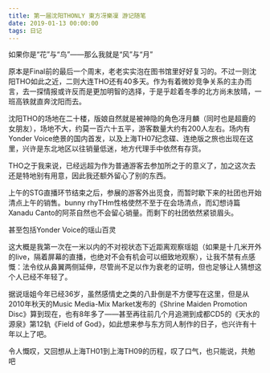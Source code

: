 ```yaml
---
title: 第一届沈阳THONLY 東方冴樂凜 游记随笔
date: 2019-01-13 00:00:00
tags: 日记
---
```

如果你是“花”与“鸟”——那么我就是“风”与“月”
<!-- more -->
原本是Final前的最后一个周末，老老实实泡在图书馆里好好复习的。不过一则沈阳THO如此之近，二则大连THO还有40多天。作为有着微妙竞争关系的主办而言，去一探情报或许反而是更加明智的选择，于是乎趁着冬季的北方尚未放晴，一班高铁就直奔沈阳而去。

沈阳THO的场地在二十楼，版娘自然就是被神隐的角色冴月麟（同时也是超鹿的女朋友），场地不大，约莫一百六十五平，游客数量大约有200人左右。场内有Yonder Voice绝景的国内首发，以及上海TH07纪念碟、连绝版之旅也出现在这里，兴许是东北地区以往销量低迷，地方代理手中依然有存货。

THO之于我来说，已经远超为作为普通游客去参加所之于的意义了，加之这次去还是特地别有用意，因此我还额外留心了别的东西。

上午的STG直播环节结束之后，参展的游客外出觅食，而暂时歇下来的社团也开始清点上午的销售。bunny rhyTHm性格使然不至于在会场清点，而幻想诗篇Xanadu Canto的阿茶自然也不会留心销量。而剩下的社团依然紧锁眉头。

甚至包括Yonder Voice的瑶山百灵

这大概是我第一次在一米以内的不对视状态下近距离观察瑶姐（如果是十几米开外的live，隔着屏幕的直播，也绝对不会有机会可以细致地观察），让我不禁有点感慨：法令纹从鼻翼两侧延伸，尽管尚不足以作为衰老的证明，但也足够让人猜想这个人已经不年轻了。

据说瑶姐今年已经36岁，虽然感情史之类的八卦倒是不方便写在这里，但是从2010年秋天的Music Media-Mix Market发布的《Shrine Maiden Promotion Disc》算到现在，也有8年多了——甚至再往前几个月追溯到成都CD5的《天水的源泉》第12轨《Field of God》，如此想来参与东方同人制作的日子，也兴许有十年以上了吧。


令人慨叹，又回想从上海TH01到上海TH09的历程，叹了口气，也只能说，共勉吧